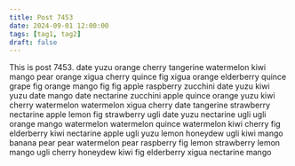 ```yaml
---
title: Post 7453
date: 2024-09-01 12:00:00
tags: [tag1, tag2]
draft: false
---
```

This is post 7453.
date
yuzu
orange
cherry
tangerine
watermelon
kiwi
mango
pear
orange
xigua
cherry
quince
fig
xigua
orange
elderberry
quince
grape
fig
orange
mango
fig
fig
apple
raspberry
zucchini
date
yuzu
kiwi
yuzu
date
mango
date
nectarine
zucchini
apple
quince
orange
yuzu
kiwi
cherry
watermelon
watermelon
xigua
cherry
date
tangerine
strawberry
nectarine
apple
lemon
fig
strawberry
ugli
date
yuzu
nectarine
ugli
ugli
orange
mango
watermelon
watermelon
quince
watermelon
kiwi
cherry
fig
elderberry
kiwi
nectarine
apple
ugli
yuzu
lemon
honeydew
ugli
kiwi
mango
banana
pear
pear
watermelon
pear
raspberry
fig
lemon
strawberry
lemon
mango
ugli
cherry
honeydew
kiwi
fig
elderberry
xigua
nectarine
mango
